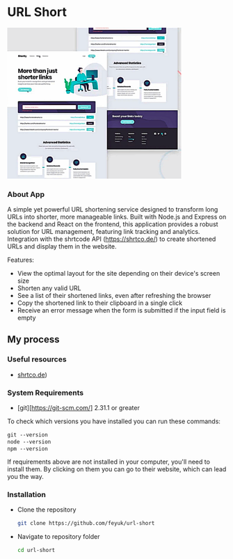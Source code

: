 # URL Short


<img src="./preview-image.png" alt="preview" width="400"/>

### About App
A simple yet powerful URL shortening service designed to transform long URLs into shorter, more manageable links. Built with Node.js and Express on the backend and React on the frontend, this application provides a robust solution for URL management, featuring link tracking and analytics. Integration with the shrtcode API (https://shrtco.de/) to create shortened URLs and display them in the website. 

Features: 

   - View the optimal layout for the site depending on their device's screen size
   - Shorten any valid URL
   - See a list of their shortened links, even after refreshing the browser
   - Copy the shortened link to their clipboard in a single click
   - Receive an error message when the form is submitted if the input field is empty



## My process


### Useful resources

- [shrtco.de](https://shrtco.de/))


### System Requirements

- [git][https://git-scm.com/] 2.31.1 or greater

To check which versions you have installed you can run these commands:
```
git --version
node --version
npm --version
```
If requirements above are not installed in your computer, you'll need to install them. By clicking on them you can go to their website, which can lead you the way.

### Installation

- Clone the repository
  ```sh
  git clone https://github.com/feyuk/url-short
  ```
- Navigate to repository folder
  ```sh
  cd url-short
  ```
